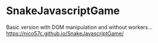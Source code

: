 # SnakeJavascriptGame

Basic version with DOM manipulation and without workers... https://nico57c.github.io/SnakeJavascriptGame/
